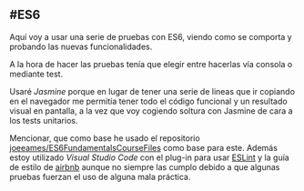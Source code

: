 #ES6
----------

Aquí voy a usar una serie de pruebas con ES6, viendo como se comporta y probando las nuevas funcionalidades.

A la hora de hacer las pruebas tenía que elegir entre hacerlas vía consola o mediante test.

Usaré *Jasmine* porque en lugar de tener una serie de lineas que ir copiando en el navegador me permitía tener todo el código funcional y un resultado visual en pantalla, a la vez que voy cogiendo soltura con Jasmine de cara a los tests unitarios.

Mencionar, que como base he usado el repositorio [joeeames/ES6FundamentalsCourseFiles](https://github.com/joeeames/ES6FundamentalsCourseFiles) como base para este.  Además estoy utilizado *Visual Studio Code* con el plug-in para usar [ESLint](http://eslint.org/) y la guía de estilo de [airbnb](https://github.com/airbnb/javascript) aunque no siempre las cumplo debido a que algunas pruebas fuerzan el uso de alguna mala práctica.